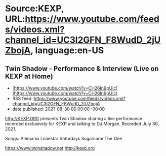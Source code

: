 # Source:KEXP, URL:https://www.youtube.com/feeds/videos.xml?channel_id=UC3I2GFN_F8WudD_2jUZbojA, language:en-US

## Twin Shadow - Performance & Interview (Live on KEXP at Home)
 - [https://www.youtube.com/watch?v=CH26In9pUIc](https://www.youtube.com/watch?v=CH26In9pUIc)
 - RSS feed: https://www.youtube.com/feeds/videos.xml?channel_id=UC3I2GFN_F8WudD_2jUZbojA
 - date published: 2021-08-30 00:00:00+00:00

http://KEXP.ORG presents Twin Shadow sharing a live performance recorded exclusively for KEXP and talking to DJ Morgan. Recorded July 30, 2021.

Songs:
Alemania
Lonestar
Saturdays
Sugarcane
The One

https://www.twinshadow.net
http://kexp.org

